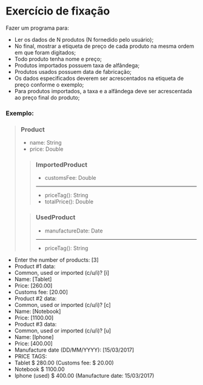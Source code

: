 # Exercício de fixação

Fazer um programa para:

- Ler os dados de N produtos (N fornedido pelo usuário);
- No final, mostrar a etiqueta de preço de cada produto na mesma ordem em que foram digitados;
- Todo produto tenha nome e preço;
- Produtos importados possuem taxa de alfândega;
- Produtos usados possuem data de fabricação;
- Os dados especificados deverem ser acrescentados na etiqueta de preço conforme o exemplo;
- Para produtos importados, a taxa e a alfândega deve ser acrescentada ao preço final do produto;

### Exemplo:

> ### Product
> - name: String
> - price: Double
> 
>> ### ImportedProduct
>>
>> - customsFee: Double
>> ---------------------
>> - priceTag(): String
>> - totalPrice(): Double
>
>> ### UsedProduct
>>
>> - manufactureDate: Date
>> ---------------------
>> - priceTag(): String

- Enter the number of products: [3]
- Product #1 data:
- Common, used or imported (c/u/i)? [i]
- Name: [Tablet]
- Price: [260.00]
- Customs fee: [20.00]
- Product #2 data:
- Common, used or imported (c/u/i)? [c]
- Name: [Notebook]
- Price: [1100.00]
- Product #3 data:
- Common, used or imported (c/u/i)? [u]
- Name: [Iphone]
- Price: [400.00]
- Manufacture date (DD/MM/YYYY): [15/03/2017]
- PRICE TAGS:
- Tablet $ 280.00 (Customs fee: $ 20.00)
- Notebook $ 1100.00
- Iphone (used) $ 400.00 (Manufacture date: 15/03/2017)